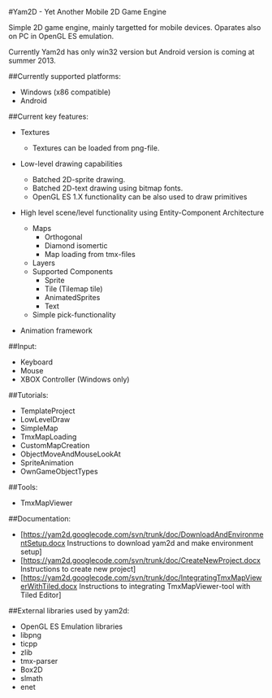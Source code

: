 #Yam2D - Yet Another Mobile 2D Game Engine

Simple 2D game engine, mainly targetted for mobile devices. Oparates also on PC in OpenGL ES emulation.

Currently Yam2d has only win32 version but Android version is coming at summer 2013.

##Currently supported platforms:
  * Windows (x86 compatible)
  * Android

##Current key features:
  * Textures
    * Textures can be loaded from png-file.

  * Low-level drawing capabilities
    * Batched 2D-sprite drawing.
    * Batched 2D-text drawing using bitmap fonts.
    * OpenGL ES 1.X functionality can be also used to draw primitives

  * High level scene/level functionality using Entity-Component Architecture
    * Maps
      * Orthogonal
      * Diamond isomertic
      * Map loading from tmx-files
    * Layers
    * Supported Components
      * Sprite
      * Tile (Tilemap tile)
      * AnimatedSprites
      * Text
    * Simple pick-functionality
 
  * Animation framework

##Input:
  * Keyboard
  * Mouse
  * XBOX Controller (Windows only)

##Tutorials:
  * TemplateProject
  * LowLevelDraw
  * SimpleMap
  * TmxMapLoading
  * CustomMapCreation
  * ObjectMoveAndMouseLookAt
  * SpriteAnimation
  * OwnGameObjectTypes

##Tools:
  * TmxMapViewer

##Documentation:
  * [https://yam2d.googlecode.com/svn/trunk/doc/DownloadAndEnvironmentSetup.docx Instructions to download yam2d and make environment setup]
  * [https://yam2d.googlecode.com/svn/trunk/doc/CreateNewProject.docx Instructions to create new project] 
  * [https://yam2d.googlecode.com/svn/trunk/doc/IntegratingTmxMapViewerWithTiled.docx Instructions to integrating TmxMapViewer-tool with Tiled Editor]

##External libraries used by yam2d:
  * OpenGL ES Emulation libraries
  * libpng
  * ticpp
  * zlib
  * tmx-parser
  * Box2D
  * slmath
  * enet
